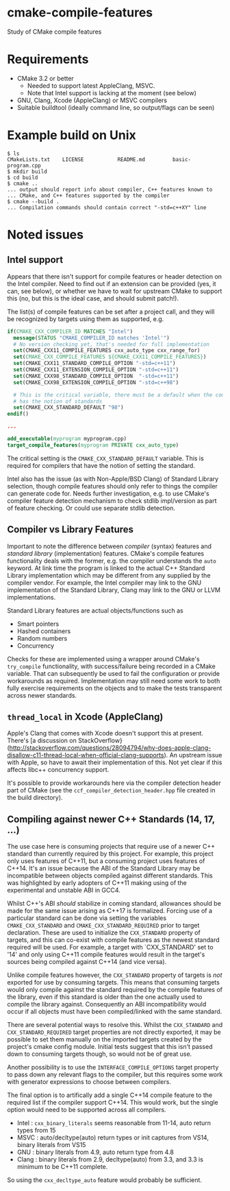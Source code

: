 # cmake-compile-features
Study of CMake compile features

# Requirements
- CMake 3.2 or better
  - Needed to support latest AppleClang, MSVC.
  - Note that Intel support is lacking at the moment (see below)
- GNU, Clang, Xcode (AppleClang) or MSVC compilers
- Suitable buildtool (ideally command line, so output/flags can be seen)

# Example build on Unix
```
$ ls
CMakeLists.txt    LICENSE           README.md         basic-program.cpp
$ mkdir build
$ cd build
$ cmake ..
... output should report info about compiler, C++ features known to
... CMake, and C++ features supported by the compiler
$ cmake --build .
... Compilation commands should contain correct "-std=c++XY" line
```

# Noted issues
## Intel support
Appears that there isn't support for compile features or header detection
on the Intel compiler. Need to find out if an extension can be provided 
(yes, it can, see below), or whether we have to wait for upstream CMake 
to support this (no, but this is the ideal case, and should submit patch!).

The list(s) of compile features can be set after a project call, and
they will be recognized by targets using them as supported, e.g.

```cmake
if(CMAKE_CXX_COMPILER_ID MATCHES "Intel")
  message(STATUS "CMAKE_COMPILER_ID matches 'Intel'")
  # No version checking yet, that's needed for full implementation
  set(CMAKE_CXX11_COMPILE_FEATURES cxx_auto_type cxx_range_for)
  set(CMAKE_CXX_COMPILE_FEATURES ${CMAKE_CXX11_COMPILE_FEATURES})
  set(CMAKE_CXX11_STANDARD_COMPILE_OPTION "-std=c++11")
  set(CMAKE_CXX11_EXTENSION_COMPILE_OPTION "-std=c++11")
  set(CMAKE_CXX98_STANDARD_COMPILE_OPTION  "-std=c++11")
  set(CMAKE_CXX98_EXTENSION_COMPILE_OPTION "-std=c++98")

  # This is the critical variable, there must be a default when the compiler
  # has the notion of standards
  set(CMAKE_CXX_STANDARD_DEFAULT "98")
endif()

...

add_executable(myprogram myprogram.cpp)
target_compile_features(myprogram PRIVATE cxx_auto_type)
```

The critical setting is the `CMAKE_CXX_STANDARD_DEFAULT` variable. This is
required for compilers that have the notion of setting the standard.

Intel also has the issue (as with Non-Apple/BSD Clang) of Standard Library
selection, though compile features should only refer to things the compiler
can generate code for. Needs further investigation, e.g. to use CMake's
compiler feature detection mechanism to check stdlib impl/version as
part of feature checking. Or could use separate stdlib detection.

## Compiler vs Library Features
Important to note the difference between *compiler* (syntax) features and
*standard library* (implementation) features. CMake's compile features
functionality deals with the former, e.g. the compiler understands the
`auto` keyword. At link time the program is linked to the actual C++
Standard Library implementation which may be different from any supplied
by the compiler vendor. For example, the Intel compiler may link to
the GNU implementation of the Standard Library, Clang may link to the
GNU or LLVM implementations.

Standard Library features are actual objects/functions such as

- Smart pointers
- Hashed containers
- Random numbers
- Concurrency

Checks for these are implemented using a wrapper around CMake's
`try_compile` functionality, with success/failure being recorded in a
CMake variable. That can subsequently be used to fail the configuration
or provide workarounds as required. Implementation may still need some
work to both fully exercise requirements on the objects and to make
the tests transparent across newer standards.

## `thread_local` in Xcode (AppleClang)
Apple's Clang that comes with Xcode doesn't support this at present.
There's [a discussion on StackOverflow}(http://stackoverflow.com/questions/28094794/why-does-apple-clang-disallow-c11-thread-local-when-official-clang-supports). An upstream issue with Apple, so have to await their implementation of this. Not yet clear if this affects libc++ concurrency support.

It's possible to provide workarounds here via the compiler detection
header part of CMake (see the `ccf_compiler_detection_header.hpp` file
created in the build directory).


## Compiling against newer C++ Standards (14, 17, ...)
The use case here is consuming projects that require use of a newer
C++ standard than currently required by this project. For example,
this project only uses features of C++11, but a consuming project
uses features of C++14. It's an issue because the ABI of the
Standard Library may be incompatible between objects compiled
against different standards. This was highlighted by early adopters of
C++11 making using of the experimental and unstable ABI in GCC4.

Whilst C++'s ABI *should* stabilize in coming standard, allowances should
be made for the same issue arising as C++17 is formalized. Forcing use
of a particular standard can be done via setting the variables
`CMAKE_CXX_STANDARD` and `CMAKE_CXX_STANDARD_REQUIRED` prior to
target declaration. These are used to initialize the `CXX_STANDARD` property of targets, and this can co-exist with compile features as the
newest standard required will be used. For example, a target with
`CXX_STANDARD' set to '14' and only using C++11 compile features
would result in the target's sources being compiled against C++14 (and vice versa).

Unlike compile features however, the `CXX_STANDARD` property of targets
is *not* exported for use by consuming targets. This means that
consuming targets would only compile against the standard required by
the compile features of the library, even if this standard is older
than the one actually used to compile the library against. Consequently
an ABI incompatibility would occur if all objects must have been
compiled/linked with the same standard.

There are several potential ways to resolve this. Whilst the `CXX_STANDARD`
and `CXX_STANDARD_REQUIRED` target properties are not directly exported,
it may be possible to set them manually on the imported targets created by
the project's cmake config module. Initial tests suggest that this isn't
passed down to consuming targets though, so would not be of great use.

Another possibility is to use the `INTERFACE_COMPILE_OPTIONS` target property to pass down any relevant flags to the
compiler, but this requires some work with generator expressions to
choose between compilers.

The final option is to artifically add a single C++14 compile feature to the
required list if the compiler support C++14. This would work, but the single
option would need to be supported across all compilers.

- Intel : `cxx_binary_literals` seems reasonable from 11-14, auto return types from 15
- MSVC : auto/decltype(auto) return types or init captures from VS14, binary literals from VS15
- GNU : binary literals from 4.9, auto return type from 4.8
- Clang : binary literals from 2.9, decltype(auto) from 3.3, and 3.3 is minimum to be C++11 complete.

So using the `cxx_decltype_auto` feature would probably be sufficient.

